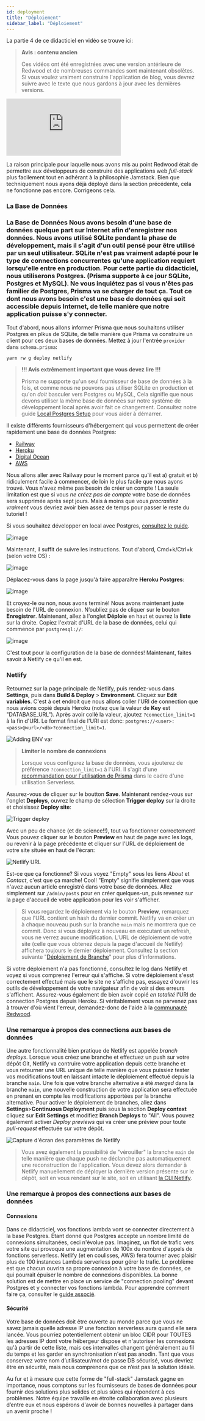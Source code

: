 ```yaml
---
id: deployment
title: "Déploiement"
sidebar_label: "Déploiement"
---
```


La partie 4 de ce didacticiel en vidéo se trouve ici:

> **Avis : contenu ancien**
> 
> Ces vidéos ont été enregistrées avec une version antérieure de Redwood et de nombreuses commandes sont maintenant obsolètes. Si vous voulez vraiment construire l'application de blog, vous devrez suivre avec le texte que nous gardons à jour avec les dernières versions.

<div class="video-container">
  <iframe src="https://www.youtube.com/embed/UpD3HyuZkvY?rel=0" frameborder="0" allow="accelerometer; autoplay; encrypted-media; gyroscope; picture-in-picture; modestbranding; showinfo=0" allowfullscreen></iframe>
</div>

La raison principale pour laquelle nous avons mis au point Redwood était de permettre aux développeurs de construire des applications web _full-stack_ plus facilement tout en adhérant à la philosophie Jamstack. Bien que techniquement nous ayons déjà déployé dans la section précédente, cela ne fonctionne pas encore. Corrigeons cela.

### La Base de Données

### La Base de Données Nous avons besoin d'une base de données quelque part sur Internet afin d'enregistrer nos données. Nous avons utilisé SQLite pendant la phase de développement, mais il s'agit d'un outil pensé pour être utilisé par un seul utilisateur. SQLite n'est pas vraiment adapté pour le type de connections concurrentes qu'une application requiert lorsqu'elle entre en production. Pour cette partie du didacticiel, nous utiliserons Postgres. (Prisma supporte à ce jour SQLite, Postgres et MySQL). Ne vous inquiétez pas si vous n'êtes pas familier de Postgres, Prisma va se charger de tout ça. Tout ce dont nous avons besoin c'est une base de données qui soit accessible depuis Internet, de telle manière que notre application puisse s'y connecter.

Tout d'abord, nous allons informer Prisma que nous souhaitons utiliser Postgres en plkus de SQLite, de telle manière que Prisma va construire un client pour ces deux bases de données. Mettez à jour l'entrée `provider` dans `schema.prisma`:

```javascript
yarn rw g deploy netlify
```

> **!!! Avis extrêmement important que vous devez lire !!!**
> 
> Prisma ne supporte qu'un seul fournisseur de base de données à la fois, et comme nous ne pouvons pas utiliser SQLite en production et qu'on *doit* basculer vers Postgres ou MySQL, Cela signifie que nous devons utiliser la même base de données sur notre système de développement local après avoir fait ce changement. Consultez notre guide [Local Postgres Setup](https://redwoodjs.com/docs/local-postgres-setup) pour vous aider à démarrer.

Il existe différents fournisseurs d'hébergement qui vous permettent de créer rapidement une base de données Postgres:

- [Railway](https://railway.app/)
- [Heroku](https://www.heroku.com/postgres)
- [Digital Ocean](https://www.digitalocean.com/products/managed-databases)
- [AWS](https://aws.amazon.com/rds/postgresql/)

Nous allons aller avec Railway pour le moment parce qu'il est a) gratuit et b) ridiculement facile à commencer, de loin le plus facile que nous ayons trouvé. Vous n'avez même pas besoin de créer un compte ! La seule limitation est que si vous *ne créez pas de compte* votre base de données sera supprimée après sept jours. Mais à moins que vous *procrastiez vraiment* vous devriez avoir bien assez de temps pour passer le reste du tutoriel !

Si vous souhaitez développer en local avec Postgres, [consultez le guide](https://redwoodjs.com/docs/local-postgres-setup).

![image](https://user-images.githubusercontent.com/300/107562787-1fa2e380-6b95-11eb-90ba-02fea7925a05.png)

Maintenant, il suffit de suivre les instructions. Tout d'abord, Cmd+k/Ctrl+k (selon votre OS) :

![image](https://user-images.githubusercontent.com/300/107562945-495c0a80-6b95-11eb-9ba8-a294669d6cb4.png)

Déplacez-vous dans la page jusqu'à faire apparaître **Heroku Postgres**:

![image](https://user-images.githubusercontent.com/300/107562989-5c6eda80-6b95-11eb-944e-34b0ad49f4ea.png)

Et croyez-le ou non, nous avons terminé! Nous avons maintenant juste besoin de l'URL de connexion. N’oubliez pas de cliquer sur le bouton **Enregistrer**. Maintenant, allez à l'onglet **Déploie** en haut et ouvrez la **liste** sur la droite. Copiez l'extrait d'URL de la base de données, celui qui commence par `postgresql://`:

![image](https://user-images.githubusercontent.com/300/107562577-da7eb180-6b94-11eb-8731-e86a1c7127af.png)

 C'est tout pour la configuration de la base de données! Maintenant, faites savoir à Netlify ce qu'il en est.

### Netlify

Retournez sur la page principale de Netlify, puis rendez-vous dans **Settings**, puis dans **Build & Deploy** > **Environment**. Cliquez sur **Edit variables**. C'est à cet endroit que nous allons coller l'URI de connection que nous avions copié depuis Heroku (notez que la valeur de **Key** est "DATABASE_URL"). Après avoir collé la valeur, ajoutez `?connection_limit=1` à la fin d'URI. Le format final de l'URI est donc: `postgres://<user>:<pass>@<url>/<db>?connection_limit=1`.

![Adding ENV var](https://user-images.githubusercontent.com/300/83188236-3e834780-a0e4-11ea-8cfa-790c2e335a92.png)

> **Limiter le nombre de connexions**
> 
> Lorsque vous configurez la base de données, vous ajouterez de préférence `?connection_limit=1` à l'URI. Il s'agit d'une [recommandation pour l'utilisation de Prisma](https://www.prisma.io/docs/reference/tools-and-interfaces/prisma-client/deployment#recommended-connection-limit) dans le cadre d'une utilisation Serverless.

Assurez-vous de cliquer sur le boutton **Save**. Maintenant rendez-vous sur l'onglet **Deploys**, ouvrez le champ de sélection **Trigger deploy** sur la droite et choisissez **Deploy site**:

![Trigger deploy](https://user-images.githubusercontent.com/300/83187760-835aae80-a0e3-11ea-9733-ff54969bba1f.png)

Avec un peu de chance (et de science!!), tout va fonctionner correctement! Vous pouvez cliquer sur le bouton **Preview** en haut de page avec les logs, ou revenir à la page précédente et cliquer sur l'URL de déploiement de votre site située en haut de l'écran:

![Netlify URL](https://user-images.githubusercontent.com/300/83187909-bef57880-a0e3-11ea-97dc-e557248acd3a.png)

Est-ce que ça fonctionne? Si vous voyez "Empty" sous les liens _About_ et _Contact_, c'est que ça marche! Cool! "Empty" signifie simplement que vous n'avez aucun article enregistré dans votre base de données. Allez simplement sur `/admin/posts` pour en créer quelques-un, puis revenez sur la page d'accueil de votre application pour les voir s'afficher.

> Si vous regardez le déploiement via le bouton **Preview**, remarquez que l'URL contient un hash du dernier commit. Netlify va en créer un à chaque nouveau push sur la branche `main` mais ne montrera que ce commit. Donc si vous déployez à nouveau en executant un refresh, vous ne verrez aucune modification. L'URL de déploiement de votre site (celle que vous obtenez depuis la page d'accueil de Netlify) affichera toujours le dernier déploiement. Consultez la section suivante "[Déploiement de Branche](#branch-deploys)" pour plus d'informations.

Si votre déploiement n'a pas fonctionné, consultez le log dans Netlify et voyez si vous comprenez l'erreur qui s'affiche. Si votre déploiement s'esst correctement effectué mais que le site ne s'affiche pas, essayez d'ouvrir les outils de développement de votre navigateur afin de voir si des erreurs s'affichent. Assurez-vous également de bien avoir copié _en totalité_ l'URI de connection Postgres depuis Heroku. Si véritablement vous ne parvenez pas à trouver d'où vient l'erreur, demandez-donc de l'aide à la [communauté Redwood](https://community.redwoodjs.com).

### Une remarque à propos des connections aux bases de données

Une autre fonctionnalité bien pratique de Netlify est appelée _branch deploys_. Lorsque vous créez une branche et effectuez un push sur votre dépôt Git, Netlify va contruire votre application depuis cette branche et vous retourner une URL unique de telle manière que vous puissiez tester vos modifications tout en laissant intacte le déploiement effectué depuis la branche `main`. Une fois que votre branche alternative a été _merged_ dans la branche `main`, une nouvelle construction de votre application sera effectuée en prenant en compte les modifications apportées par la branche alternative. Pour activer le déploiement de branches, allez dans **Settings**>**Continuous Deployment** puis sous la section **Deploy context** cliquez sur **Edit Settings** et modifiez **Branch Deploys** to "All". Vous pouvez également activer _Deploy previews_ qui va créer une préview pour toute _pull-request_ effectuée sur votre dépôt.

![Capture d'écran des paramètres de Netlify](https://user-images.githubusercontent.com/30793/90886476-c1016780-e3b2-11ea-851a-3014257484fd.png)

> Vous avez également la possibilité de "vérouiller" la branche `main` de telle manière que chaque push ne déclanche pas automatiquement une reconstruction de l'application. Vous devez alors demander à Netlify manuellement de déployer la dernière version présente sur le dépôt, soit en vous rendant sur le site, soit en utilisant [la CLI Netlify](https://cli.netlify.com/).

### Une remarque à propos des connections aux bases de données

#### Connexions

Dans ce didacticiel, vos fonctions lambda vont se connecter directement à la base Postgres. Étant donné que Postgres accepte un nombre limité de connexions simultanées, ceci n'évolue pas. Imaginez, un flot de trafic vers votre site qui provoque une augmentation de 100x du nombre d'appels de fonctions serverless. Netlify (et en coulisses, AWS) fera tourner avec plaisir plus de 100 instances Lambda serverless pour gérer le trafic. Le problème est que chacun ouvrira sa propre connexion à votre base de données, ce qui pourrait épuiser le nombre de connexions disponibles. La bonne solution est de mettre en place un service de "connection pooling" devant Postgres et y connecter vos fonctions lambda. Pour apprendre comment faire ça, consulter le [guide associé](https://www.redwoodjs.com/docs/connection-pooling).

#### Sécurité

Votre base de données doit être ouverte au monde parce que vous ne savez jamais quelle adresse IP une fonction serverless aura quand elle sera lancée. Vous pourriez potentiellement obtenir un bloc CIDR pour TOUTES les adresses IP dont votre hébergeur dispose et n'autoriser les connexions qu'à partir de cette liste, mais ces intervalles changent généralement au fil du temps et les garder en synchronisation n'est pas anodin. Tant que vous conservez votre nom d’utilisateur/mot de passe DB sécurisé, vous devriez être en sécurité, mais nous comprenons que ce n’est pas la solution idéale.

Au fur et à mesure que cette forme de "full-stack" Jamstack gagne en importance, nous comptons sur les fournisseurs de bases de données pour fournir des solutions plus solides et plus sûres qui répondent à ces problèmes. Notre équipe travaille en étroite collaboration avec plusieurs d’entre eux et nous espérons d'avoir de bonnes nouvelles à partager dans un avenir proche !


